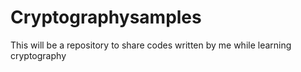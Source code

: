 # Cryptographysamples
This will be a repository to share codes written by me while learning cryptography
